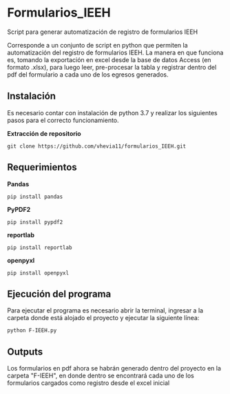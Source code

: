 # Formularios_IEEH
Script para generar automatización de registro de formularios IEEH

Corresponde a un conjunto de script en python que permiten la automatización del registro de formularios IEEH. La manera en que funciona es, tomando la exportación en excel desde la base de datos Access (en formato .xlsx), para luego leer, pre-procesar la tabla y registrar dentro del pdf del formulario a cada uno de los egresos generados.

## Instalación

Es necesario contar con instalación de python 3.7 y realizar los siguientes pasos para el correcto funcionamiento.

**Extracción de repositorio**

```
git clone https://github.com/vhevia11/formularios_IEEH.git
```

## Requerimientos

**Pandas**
```
pip install pandas
```

**PyPDF2**

```
pip install pypdf2
```

**reportlab**

```
pip install reportlab
```

**openpyxl**

```
pip install openpyxl
```
## Ejecución del programa

Para ejecutar el programa es necesario abrir la terminal, ingresar a la carpeta donde está alojado el proyecto y ejecutar la siguiente línea:

```
python F-IEEH.py
```
## Outputs

Los formularios en pdf ahora se habrán generado dentro del proyecto en la carpeta "F-IEEH", en donde dentro se encontrará cada uno de los formularios cargados como registro desde el excel inicial
